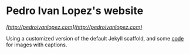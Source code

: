 # Pedro Ivan Lopez's website

*[http://pedroivanlopez.com](http://pedroivanlopez.com)*

Using a customized version of the default Jekyll scaffold, and some
[code](http://codingtips.kanishkkunal.in/image-caption-jekyll "Display Image
caption in Posts on Jekyll blogs") for images with captions.
